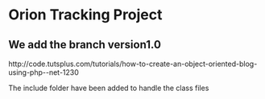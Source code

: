 <h1>Orion Tracking Project</h1>
<h2>We add the branch version1.0</h2>

<p>http://code.tutsplus.com/tutorials/how-to-create-an-object-oriented-blog-using-php--net-1230</p>
<p>The include folder have been added to handle the class files</p>
